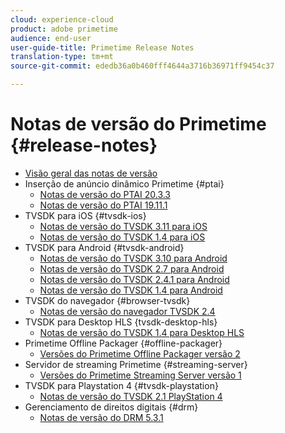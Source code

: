 ```yaml
---
cloud: experience-cloud
product: adobe primetime
audience: end-user
user-guide-title: Primetime Release Notes
translation-type: tm+mt
source-git-commit: ededb36a0b460fff4644a3716b36971ff9454c37

---
```



# Notas de versão do Primetime {#release-notes}

+ [Visão geral das notas de versão](home.md)
+ Inserção de anúncio dinâmico Primetime {#ptai}
   + [Notas de versão do PTAI 20.3.3](ptai-20x-release-notes.md)
   + [Notas de versão do PTAI 19.11.1](ptai-19x-release-notes.md)
+ TVSDK para iOS {#tvsdk-ios}
   + [Notas de versão do TVSDK 3.11 para iOS](tvsdk-3x-ios.md)
   + [Notas de versão do TVSDK 1.4 para iOS](tvsdk-1-4-ios.md)
+ TVSDK para Android {#tvsdk-android}
   + [Notas de versão do TVSDK 3.10 para Android](tvsdk-3x-android.md)
   + [Notas de versão do TVSDK 2.7 para Android](tvsdk-27-android.md)
   + [Notas de versão do TVSDK 2.4.1 para Android](tvsdk-24-android.md)
   + [Notas de versão do TVSDK 1.4 para Android](tvsdk-1-4-android.md)
+ TVSDK do navegador {#browser-tvsdk}
   + [Notas de versão do navegador TVSDK 2.4](tvsdk-24-browser.md)
+ TVSDK para Desktop HLS {tvsdk-desktop-hls}
   + [Notas de versão do TVSDK 1.4 para Desktop HLS](tvsdk-1-4-desktop-hls.md)
+ Primetime Offline Packager {#offline-packager}
   + [Versões do Primetime Offline Packager versão 2](offline-packager-2x-release-note.md)
+ Servidor de streaming Primetime {#streaming-server}
   + [Versões do Primetime Streaming Server versão 1](primetime-streaming-server-1x.md)
+ TVSDK para Playstation 4 {#tvsdk-playstation}
   + [Notas de versão do TVSDK 2.1 PlayStation 4](tvsdk-21-ps4.md)
+ Gerenciamento de direitos digitais {#drm}
   + [Notas de versão do DRM 5.3.1](drm-531-release-notes.md)